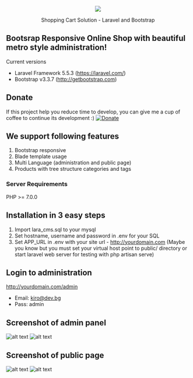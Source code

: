 <p align="center"><img src="https://laravel.com/assets/img/components/logo-laravel.svg"></p>
<p align="center">Shopping Cart Solution - Laravel and Bootstrap</p>

## Bootsrap Responsive Online Shop with beautiful metro style administration!

Current versions
* Laravel Framework 5.5.3 (https://laravel.com/)
* Bootstrap v3.3.7 (http://getbootstrap.com)

## Donate
If this project help you reduce time to develop, you can give me a cup of coffee to continue its development :)
[![Donate](https://www.paypalobjects.com/en_US/i/btn/btn_donateCC_LG.gif)](https://www.paypal.com/cgi-bin/webscr?cmd=_s-xclick&hosted_button_id=YX2JXRBLWRXPA)

## We support following features
1. Bootstrap responsive
2. Blade template usage
3. Multi Language (administration and public page) 
4. Products with tree structure categories and tags

### Server Requirements
PHP >= 7.0.0

## Installation in 3 easy steps
1. Import lara_cms.sql to your mysql
2. Set hostname, username and password in .env for your SQL
3. Set APP_URL in .env with your site url - http://yourdomain.com
(Maybe you know but you must set your virtual host point to public/ directory or start laravel web server for testing with php artisan serve)

## Login to administration
http://yourdomain.com/admin
* Email: kiro@dev.bg
* Pass: admin

## Screenshot of admin panel
![alt text](https://raw.githubusercontent.com/kirilkirkov/Shopping-Cart-Solution-Laravel/master/github/fullsize_admin.jpg "Logo Title Text 1")
![alt text](https://raw.githubusercontent.com/kirilkirkov/Shopping-Cart-Solution-Laravel/master/github/mobile_admin.jpg "Logo Title Text 1")

## Screenshot of public page
![alt text](https://raw.githubusercontent.com/kirilkirkov/Shopping-Cart-Solution-Laravel/master/github/desctop-public.jpg "Logo Title Text 1")
![alt text](https://raw.githubusercontent.com/kirilkirkov/Shopping-Cart-Solution-Laravel/master/github/mobile-public.jpg "Logo Title Text 1")
